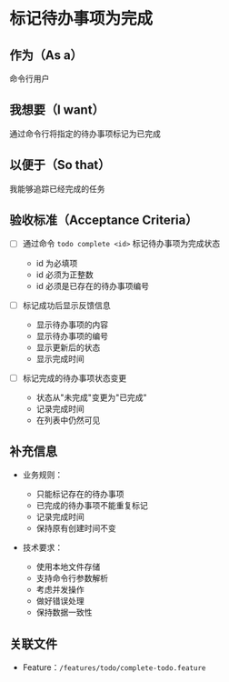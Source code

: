 # 标记待办事项为完成

## 作为（As a）
命令行用户

## 我想要（I want）
通过命令行将指定的待办事项标记为已完成

## 以便于（So that）
我能够追踪已经完成的任务

## 验收标准（Acceptance Criteria）
- [ ] 通过命令 `todo complete <id>` 标记待办事项为完成状态
  * id 为必填项
  * id 必须为正整数
  * id 必须是已存在的待办事项编号
  
- [ ] 标记成功后显示反馈信息
  * 显示待办事项的内容
  * 显示待办事项的编号
  * 显示更新后的状态
  * 显示完成时间
  
- [ ] 标记完成的待办事项状态变更
  * 状态从"未完成"变更为"已完成"
  * 记录完成时间
  * 在列表中仍然可见

## 补充信息
- 业务规则：
  * 只能标记存在的待办事项
  * 已完成的待办事项不能重复标记
  * 记录完成时间
  * 保持原有创建时间不变
  
- 技术要求：
  * 使用本地文件存储
  * 支持命令行参数解析
  * 考虑并发操作
  * 做好错误处理
  * 保持数据一致性

## 关联文件
- Feature：`/features/todo/complete-todo.feature` 